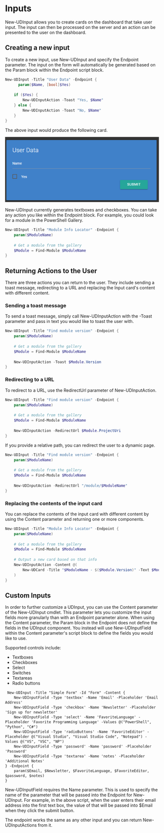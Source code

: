 # Inputs

New-UDInput allows you to create cards on the dashboard that take user input. The input can then be processed on the server and an action can be presented to the user on the dashboard.

## Creating a new input

To create a new input, use New-UDInput and specify the Endpoint parameter. The input on the form will automatically be generated based on the Param block within the Endpoint script block.

```powershell
New-UDInput -Title "User Data" -Endpoint {
      param($Name, [bool]$Yes)

    if ($Yes) {
        New-UDInputAction -Toast "Yes, $Name"
    } else {
        New-UDInputAction -Toast "No, $Name"
    }
}
```

The above input would produce the following card.

![](/assets/new-udinput.png)

New-UDInput currently generates textboxes and checkboxes. You can take any action you like within the Endpoint block. For example, you could look for a module in the PowerShell Gallery.

```powershell
New-UDInput -Title "Module Info Locator" -Endpoint {
    param($ModuleName) 

    # Get a module from the gallery
    $Module = Find-Module $ModuleName
}
```

## Returning Actions to the User

There are three actions you can return to the user. They include sending a toast message, redirecting to a URL and replacing the Input card's content with different content.

### Sending a toast message

To send a toast message, simply call New-UDInputAction with the -Toast parameter and pass in text you would like to toast the user with.

```powershell
New-UDInput -Title "Find module version" -Endpoint {
    param($ModuleName) 

    # Get a module from the gallery
    $Module = Find-Module $ModuleName

    New-UDInputAction -Toast $Module.Version
}
```

### Redirecting to a URL

To redirect to a URL, use the RedirectUrl parameter of New-UDInputAction.

```powershell
New-UDInput -Title "Find module version" -Endpoint {
    param($ModuleName) 

    # Get a module from the gallery
    $Module = Find-Module $ModuleName

    New-UDInputAction -RedirectUrl $Module.ProjectUri
}
```

If you provide a relative path, you can redirect the user to a dynamic page.

```powershell
New-UDInput -Title "Find module version" -Endpoint {
    param($ModuleName) 

    # Get a module from the gallery
    $Module = Find-Module $ModuleName

    New-UDInputAction -RedirectUrl "/module/$ModuleName"
}
```

### Replacing the contents of the input card

You can replace the contents of the input card with different content by using the Content parameter and returning one or more components.

```powershell
New-UDInput -Title "Module Info Locator" -Endpoint {
    param($ModuleName) 

    # Get a module from the gallery
    $Module = Find-Module $ModuleName

    # Output a new card based on that info
    New-UDInputAction -Content @(
        New-UDCard -Title "$ModuleName - $($Module.Version)" -Text $Module.Description
    )
}
```

## Custom Inputs 

In order to further customize a UDInput, you can use the Content parameter of the New-UDInput cmdlet. This parameter lets you customize the input fields more granularly than with an Endpoint parameter alone. When using the Content parameter, the Param block in the Endpoint does not define the fields in the UDInput component. You instead will use New-UDInputField within the Content parameter's script block to define the fields you would like to use. 

Supported controls include:

* Textboxes
* Checkboxes
* Select
* Switches
* Textareas
* Radio buttons

```
 New-UDInput -Title "Simple Form" -Id "Form" -Content {
    New-UDInputField -Type 'textbox' -Name 'Email' -Placeholder 'Email Address'
    New-UDInputField -Type 'checkbox' -Name 'Newsletter' -Placeholder 'Sign up for newsletter'
    New-UDInputField -Type 'select' -Name 'FavoriteLanguage' -Placeholder 'Favorite Programming Language' -Values @("PowerShell", "Python", "C#")
    New-UDInputField -Type 'radioButtons' -Name 'FavoriteEditor' -Placeholder @("Visual Studio", "Visual Studio Code", "Notepad") -Values @("VS", "VSC", "NP")
    New-UDInputField -Type 'password' -Name 'password' -Placeholder 'Password'
    New-UDInputField -Type 'textarea' -Name 'notes' -Placeholder 'Additional Notes'
} -Endpoint {
    param($Email, $Newsletter, $FavoriteLanguage, $FavoriteEditor, $password, $notes)
}
```

New-UDInputField requires the Name parameter. This is used to specify the name of the parameter that will be passed into the Endpoint for New-UDInput. For example, in the above script, when the user enters their email address into the first text box, the value of that will be passed into $Email when they click the submit button. 

The endpoint works the same as any other input and you can return New-UDInputActions from it. 

